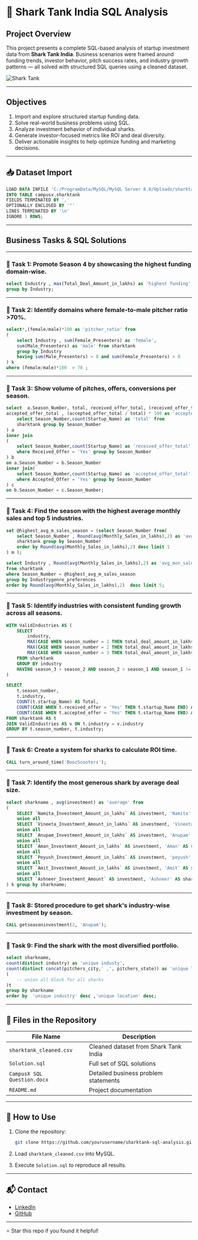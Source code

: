 
# 🦈 Shark Tank India SQL Analysis

## Project Overview

This project presents a complete SQL-based analysis of startup investment data from **Shark Tank India**. Business scenarios were framed around funding trends, investor behavior, pitch success rates, and industry growth patterns — all solved with structured SQL queries using a cleaned dataset.

![Shark Tank](https://cdn-icons-png.flaticon.com/512/833/833314.png)

---

## Objectives

1. Import and explore structured startup funding data.
2. Solve real-world business problems using SQL.
3. Analyze investment behavior of individual sharks.
4. Generate investor-focused metrics like ROI and deal diversity.
5. Deliver actionable insights to help optimize funding and marketing decisions.

---

## 📥 Dataset Import

```sql
LOAD DATA INFILE 'C:/ProgramData/MySQL/MySQL Server 8.0/Uploads/sharktank_cleaned.csv'
INTO TABLE campusx.sharktank
FIELDS TERMINATED BY ','
OPTIONALLY ENCLOSED BY '"'
LINES TERMINATED BY '\n'
IGNORE 1 ROWS;
```

---

## Business Tasks & SQL Solutions

---

### 🧠 Task 1: Promote Season 4 by showcasing the highest funding domain-wise.

```sql
select Industry , max(Total_Deal_Amount_in_lakhs) as 'highest funding' from sharktank
group by Industry;
```

---

### 🧠 Task 2: Identify domains where female-to-male pitcher ratio >70%.

```sql
select*,(female/male)*100 as 'pitcher_ratio' from
(
	select Industry , sum(Female_Presenters) as 'female',
	sum(Male_Presenters) as 'male' from sharktank
	group by Industry
	having sum(Male_Presenters) > 0 and sum(Female_Presenters) > 0
) k
where (female/male)*100  > 70 ;
```

---

### 🧠 Task 3: Show volume of pitches, offers, conversions per season.

```sql
select  a.Season_Number, total, received_offer_total, (received_offer_total/total)*100 as 'received %',
accepted_offer_total , (accepted_offer_total / total) * 100 as 'accepted %'from(
	select Season_Number,count(Startup_Name) as 'total' from
	sharktank group by Season_Number
) a
inner join
(
	select Season_Number,count(Startup_Name) as 'received_offer_total' from sharktank
	where Received_Offer = 'Yes' group by Season_Number
) b
on a.Season_Number = b.Season_Number
inner join(
	select Season_Number,count(Startup_Name) as 'accepted_offer_total' from sharktank
	where Accepted_Offer = 'Yes' group by Season_Number
) c
on b.Season_Number = c.Season_Number;
```

---

### 🧠 Task 4: Find the season with the highest average monthly sales and top 5 industries.

```sql
set @highest_avg_m_sales_season = (select Season_Number from(
	select Season_Number , Round(avg(Monthly_Sales_in_lakhs),2) as 'avg_mon_sales_by_season' from
	sharktank group by Season_Number
	order by Round(avg(Monthly_Sales_in_lakhs),2) desc limit 1
) m );

select Industry , Round(avg(Monthly_Sales_in_lakhs),2) as 'avg_mon_sales'
from sharktank
where Season_Number = @highest_avg_m_sales_season
group by Industrygenre_preferences
order by Round(avg(Monthly_Sales_in_lakhs),2)  desc limit 5;
```

---

### 🧠 Task 5: Identify industries with consistent funding growth across all seasons.

```sql
WITH ValidIndustries AS (
    SELECT 
        industry, 
        MAX(CASE WHEN season_number = 1 THEN total_deal_amount_in_lakhs END) AS season_1,
        MAX(CASE WHEN season_number = 2 THEN total_deal_amount_in_lakhs END) AS season_2,
        MAX(CASE WHEN season_number = 3 THEN total_deal_amount_in_lakhs END) AS season_3
    FROM sharktank 
    GROUP BY industry 
    HAVING season_3 > season_2 AND season_2 > season_1 AND season_1 != 0
)  

SELECT 
    t.season_number,
    t.industry,
    COUNT(t.startup_Name) AS Total,
    COUNT(CASE WHEN t.received_offer = 'Yes' THEN t.startup_Name END) AS Received,
    COUNT(CASE WHEN t.accepted_offer = 'Yes' THEN t.startup_Name END) AS Accepted
FROM sharktank AS t
JOIN ValidIndustries AS v ON t.industry = v.industry
GROUP BY t.season_number, t.industry;  
```

---

### 🧠 Task 6: Create a system for sharks to calculate ROI time.

```sql
CALL turn_around_time('BoozScooters');
```

---

### 🧠 Task 7: Identify the most generous shark by average deal size.

```sql
select sharkname , avg(investment) as 'average' from
(
	SELECT `Namita_Investment_Amount_in_lakhs` AS investment, 'Namita' AS sharkname FROM sharktank WHERE `Namita_Investment_Amount_in_lakhs` > 0
	union all
	SELECT `Vineeta_Investment_Amount_in_lakhs` AS investment, 'Vineeta' AS sharkname FROM sharktank WHERE `Vineeta_Investment_Amount_in_lakhs` > 0
	union all
	SELECT `Anupam_Investment_Amount_in_lakhs` AS investment, 'Anupam' AS sharkname FROM sharktank WHERE `Anupam_Investment_Amount_in_lakhs` > 0
	union all
	SELECT `Aman_Investment_Amount_in_lakhs` AS investment, 'Aman' AS sharkname FROM sharktank WHERE `Aman_Investment_Amount_in_lakhs` > 0
	union all
	SELECT `Peyush_Investment_Amount_in_lakhs` AS investment, 'peyush' AS sharkname FROM sharktank WHERE `Peyush_Investment_Amount_in_lakhs` > 0
	union all
	SELECT `Amit_Investment_Amount_in_lakhs` AS investment, 'Amit' AS sharkname FROM sharktank WHERE `Amit_Investment_Amount_in_lakhs` > 0
	union all
	SELECT `Ashneer_Investment_Amount` AS investment, 'Ashneer' AS sharkname FROM sharktank WHERE `Ashneer_Investment_Amount` > 0
) k group by sharkname;
```

---

### 🧠 Task 8: Stored procedure to get shark's industry-wise investment by season.

```sql
CALL getseasoninvestment(2, 'Anupam');
```

---

### 🧠 Task 9: Find the shark with the most diversified portfolio.

```sql
select sharkname, 
count(distinct industry) as 'unique industy',
count(distinct concat(pitchers_city,' ,', pitchers_state)) as 'unique locations' from 
(
	-- union all block for all sharks
)t  
group by sharkname 
order by  'unique industry' desc ,'unique location' desc;
```

---

## 📁 Files in the Repository

| File Name | Description |
|-----------|-------------|
| `sharktank_cleaned.csv` | Cleaned dataset from Shark Tank India |
| `Solution.sql` | Full set of SQL solutions |
| `CampusX SQL Question.docx` | Detailed business problem statements |
| `README.md` | Project documentation |

---

## 🚀 How to Use

1. Clone the repository:
   ```bash
   git clone https://github.com/yourusername/sharktank-sql-analysis.git
   ```

2. Load `sharktank_cleaned.csv` into MySQL.

3. Execute `Solution.sql` to reproduce all results.

---

## 📬 Contact

- [LinkedIn](https://www.linkedin.com/in/your-profile)
- [GitHub](https://github.com/yourusername)

---

⭐ Star this repo if you found it helpful!
